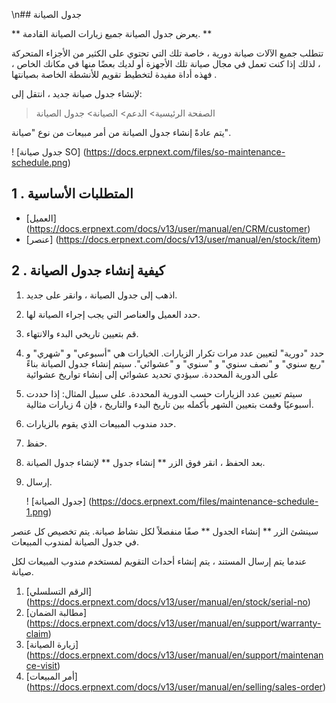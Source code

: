 \n## جدول الصيانة

** يعرض جدول الصيانة جميع زيارات الصيانة القادمة. **

تتطلب جميع الآلات صيانة دورية ، خاصة تلك التي تحتوي على الكثير من الأجزاء المتحركة ، لذلك إذا كنت تعمل في مجال صيانة تلك الأجهزة أو لديك بعضًا منها في مكانك الخاص ، فهذه أداة مفيدة لتخطيط تقويم للأنشطة الخاصة بصيانتها .

لإنشاء جدول صيانة جديد ، انتقل إلى:

> الصفحة الرئيسية> الدعم> الصيانة> جدول الصيانة

يتم عادةً إنشاء جدول الصيانة من أمر مبيعات من نوع "صيانة".

! [جدول صيانة SO] (https://docs.erpnext.com/files/so-maintenance-schedule.png)

## 1 \. المتطلبات الأساسية

* [العميل] (https://docs.erpnext.com/docs/v13/user/manual/en/CRM/customer)
* [عنصر] (https://docs.erpnext.com/docs/v13/user/manual/en/stock/item)

## 2 \. كيفية إنشاء جدول الصيانة

1. اذهب إلى جدول الصيانة ، وانقر على جديد.
2. حدد العميل والعناصر التي يجب إجراء الصيانة لها.
3. قم بتعيين تاريخي البدء والانتهاء.
4. حدد "دورية" لتعيين عدد مرات تكرار الزيارات. الخيارات هي "أسبوعي" و "شهري" و "ربع سنوي" و "نصف سنوي" و "سنوي" و "عشوائي". سيتم إنشاء جدول الصيانة بناءً على الدورية المحددة. سيؤدي تحديد عشوائي إلى إنشاء تواريخ عشوائية
5. سيتم تعيين عدد الزيارات حسب الدورية المحددة. على سبيل المثال: إذا حددت أسبوعيًا وقمت بتعيين الشهر بأكمله بين تاريخ البدء والتاريخ ، فإن 4 زيارات مثالية.
6. حدد مندوب المبيعات الذي يقوم بالزيارات.
7. حفظ.
8. بعد الحفظ ، انقر فوق الزر ** إنشاء جدول ** لإنشاء جدول الصيانة.
9. إرسال.
    
    ! [جدول الصيانة] (https://docs.erpnext.com/files/maintenance-schedule-1.png)
    

سينشئ الزر ** إنشاء الجدول ** صفًا منفصلاً لكل نشاط صيانة. يتم تخصيص كل عنصر في جدول الصيانة لمندوب المبيعات.

عندما يتم إرسال المستند ، يتم إنشاء أحداث التقويم لمستخدم مندوب المبيعات لكل صيانة.

1. [الرقم التسلسلي] (https://docs.erpnext.com/docs/v13/user/manual/en/stock/serial-no)
2. [مطالبة الضمان] (https://docs.erpnext.com/docs/v13/user/manual/en/support/warranty-claim)
3. [زيارة الصيانة] (https://docs.erpnext.com/docs/v13/user/manual/en/support/maintenance-visit)
4. [أمر المبيعات] (https://docs.erpnext.com/docs/v13/user/manual/en/selling/sales-order)